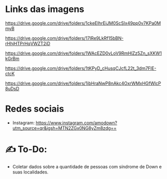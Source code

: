 # Links das imagens
https://drive.google.com/drive/folders/1ckeEIhrEiJM0ScSlx49pp0v7KPa0MmyB

https://drive.google.com/drive/folders/17lRe9LkRf15bBN-rHhjHTPrHqVWZT2iD

https://drive.google.com/drive/folders/1WAcEZD0vLoV9RmHlZz5Zn_sXKW1kGrBm

https://drive.google.com/drive/folders/1tKPyD_cHusqCJcfL22t_3dm7FlE-ctcK

https://drive.google.com/drive/folders/1ibHraNwP8nAkc4OxrWMxHGfWlcP8uDsD

# Redes sociais

  - Instagram: https://www.instagram.com/amodown?utm_source=qr&igsh=MTN2ZGx0NG8yZm8zdg==

# ✍️ To-Do:
  - Coletar dados sobre a quantidade de pessoas com síndrome de Down e suas localidades.
